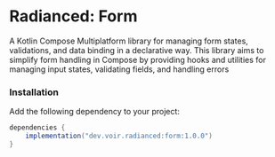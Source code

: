 # Radianced: Form

A Kotlin Compose Multiplatform library for managing form states, validations, and data binding in a
declarative way. This library aims to simplify form handling in Compose by providing hooks and
utilities for managing input states, validating fields, and handling errors

### Installation

Add the following dependency to your project:

```gradle
dependencies {
    implementation("dev.voir.radianced:form:1.0.0")
}
```
